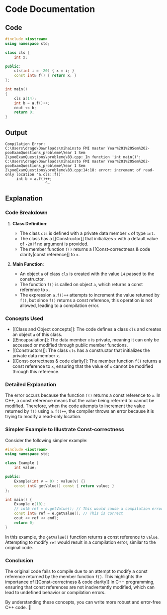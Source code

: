 # Code Documentation

## Code
```cpp
#include <iostream>
using namespace std;

class cls {
    int x;

public:
    cls(int i = -20) { x = i; }
    const int& f() { return x; }
};

int main()
{
    cls a(14);
    int b = a.f()++;
    cout << b;
    return 0;
}
```

## Output
```
Compilation Error:
C:\Users\drago\Downloads\mihainsto FMI master Year%201%20Sem%202-pooExamQuestions_probleme\Year 1 Sem 2\pooExamQuestions\probleme\83.cpp: In function 'int main()':
C:\Users\drago\Downloads\mihainsto FMI master Year%201%20Sem%202-pooExamQuestions_probleme\Year 1 Sem 2\pooExamQuestions\probleme\83.cpp:14:18: error: increment of read-only location 'a.cls::f()'
     int b = a.f()++;
                  ^~
```

## Explanation

### Code Breakdown
1. **Class Definition**:
   - The class `cls` is defined with a private data member `x` of type `int`.
   - The class has a [[Constructor]] that initializes `x` with a default value of `-20` if no argument is provided.
   - The member function `f()` returns a [[Const-correctness & code clarity|const reference]] to `x`.

2. **Main Function**:
   - An object `a` of class `cls` is created with the value `14` passed to the constructor.
   - The function `f()` is called on object `a`, which returns a const reference to `x`.
   - The expression `a.f()++` attempts to increment the value returned by `f()`, but since `f()` returns a const reference, this operation is not allowed, leading to a compilation error.

### Concepts Used
- [[Class and Object concepts]]: The code defines a class `cls` and creates an object `a` of this class.
- [[Encapsulation]]: The data member `x` is private, meaning it can only be accessed or modified through public member functions.
- [[Constructors]]: The class `cls` has a constructor that initializes the private data member `x`.
- [[Const-correctness & code clarity]]: The member function `f()` returns a const reference to `x`, ensuring that the value of `x` cannot be modified through this reference.

### Detailed Explanation
The error occurs because the function `f()` returns a const reference to `x`. In C++, a const reference means that the value being referred to cannot be modified. Therefore, when the code attempts to increment the value returned by `f()` using `a.f()++`, the compiler throws an error because it is trying to modify a read-only location.

### Simpler Example to Illustrate Const-correctness
Consider the following simpler example:

```cpp
#include <iostream>
using namespace std;

class Example {
    int value;

public:
    Example(int v = 0) : value(v) {}
    const int& getValue() const { return value; }
};

int main() {
    Example e(10);
    // int& ref = e.getValue(); // This would cause a compilation error
    const int& ref = e.getValue(); // This is correct
    cout << ref << endl;
    return 0;
}
```

In this example, the `getValue()` function returns a const reference to `value`. Attempting to modify `ref` would result in a compilation error, similar to the original code.

### Conclusion
The original code fails to compile due to an attempt to modify a const reference returned by the member function `f()`. This highlights the importance of [[Const-correctness & code clarity]] in C++ programming, ensuring that const references are not inadvertently modified, which can lead to undefined behavior or compilation errors.

By understanding these concepts, you can write more robust and error-free C++ code. 🚀